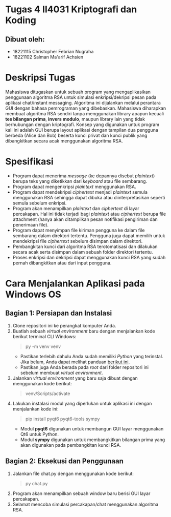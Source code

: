 # Tugas 4 II4031 Kriptografi dan Koding
## Dibuat oleh:
- 18221115 Christopher Febrian Nugraha
- 18221102 Salman Ma'arif Achsien

# Deskripsi Tugas 
Mahasiswa ditugaskan untuk sebuah program yang mengaplikasikan penggunaan algoritma RSA untuk simulasi enkripsi/dekripsi pesan pada aplikasi chat/instant messaging. Algoritma ini dijalankan melalui perantara GUI dengan bahasa pemrograman yang dibebaskan. Mahasiswa diharapkan membuat algoritma RSA sendiri tanpa menggunakan library apapun kecuali **tes bilangan prima**, **invers modulo**, maupun library lain yang tidak berhubungan dengan kriptografi. 
Konsep yang digunakan untuk program kali ini adalah GUI berupa layout aplikasi dengan tampilan dua pengguna berbeda (Alice dan Bob) beserta kunci privat dan kunci publik yang dibangkitkan secara acak menggunakan algoritma RSA.

# Spesifikasi
- Program dapat menerima _message_ (ke depannya disebut _plaintext_) berupa teks yang diketikkan dari _keyboard_ atau file sembarang.
- Program dapat mengenkripsi _plaintext_ menggunakan RSA.
- Program dapat mendekripsi _ciphertext_ menjadi _plaintext_ semula menggunakan RSA sehingga dapat dibuka atau diinterpretasikan seperti semula sebelum enkripsi.
- Program akan menampilkan _plaintext_ dan _ciphertext_ di layar percakapan. Hal ini tidak terjadi bagi _plaintext_ atau _ciphertext_ berupa file attachment (hanya akan ditampilkan pesan notifikasi pengiriman dan penerimaan file).
- Program dapat menyimpan file kiriman pengguna ke dalam file sembarang dalam direktori tertentu. Pengguna juga dapat memilih untuk mendekripsi file _ciphertext_ sebelum disimpan dalam direktori.
- Pembangkitan kunci dari algoritma RSA terotomatisasi dan dilakukan secara acak serta disimpan dalam sebuah folder direktori tertentu.
- Proses enkripsi dan dekripsi dapat menggunakan kunci RSA yang sudah pernah dibangkitkan atau dari input pengguna.

# Cara Menjalankan Aplikasi pada Windows OS
## Bagian 1: Persiapan dan Instalasi
1. Clone repositori ini ke perangkat komputer Anda.
2. Buatlah sebuah _virtual environment_ baru dengan menjalankan kode berikut terminal CLI Windows:
    > py -m venv venv
    - Pastikan terlebih dahulu Anda sudah memiliki _Python_ yang terinstal. Jika belum, Anda dapat melihat panduan [berikut ini](https://docs.python.org/3/using/windows.html#using-on-windows).
    - Pastikan juga Anda berada pada _root_ dari folder repositori ini sebelum membuat _virtual environment_.
3. Jalankan _virtual environment_ yang baru saja dibuat dengan menggunakan kode berikut:
    > venv/Scripts/activate
4. Lakukan instalasi modul yang diperlukan untuk aplikasi ini dengan menjalankan kode ini:
    > pip install pyqt6 pyqt6-tools sympy
    - Modul **pyqt6** digunakan untuk membangun GUI layar menggunakan Qt6 untuk Python.
    - Modul **sympy** digunakan untuk membangkitkan bilangan prima yang akan digunakan pada pembangkitan kunci RSA.
## Bagian 2: Eksekusi dan Penggunaan
1. Jalankan file chat.py dengan menggunakan kode berikut:
    > py chat.py
2. Program akan menampilkan sebuah window baru berisi GUI layar percakapan.
3. Selamat mencoba simulasi percakapan/chat menggunakan algoritma RSA.